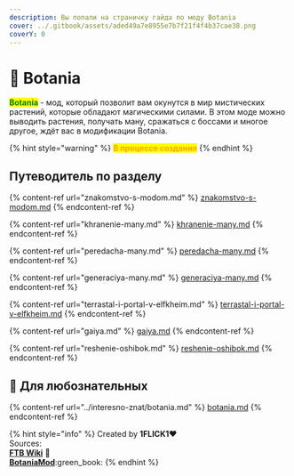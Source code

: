 ```yaml
---
description: Вы попали на страничку гайда по моду Botania
cover: ../.gitbook/assets/aded49a7e8955e7b7f21f4f4b37cae38.png
coverY: 0
---
```


# 🌸 Botania

<mark style="color:green;">**Botania**</mark> - мод, который позволит вам окунутся в мир мистических растений, которые обладают магическими силами. В этом моде можно выводить растения, получать ману, сражаться с боссами и многое другое, ждёт вас в модификации Botania.

{% hint style="warning" %}
<mark style="color:orange;">**В процессе создания**</mark>
{% endhint %}

## Путеводитель по разделу

{% content-ref url="znakomstvo-s-modom.md" %}
[znakomstvo-s-modom.md](znakomstvo-s-modom.md)
{% endcontent-ref %}

{% content-ref url="khranenie-many.md" %}
[khranenie-many.md](khranenie-many.md)
{% endcontent-ref %}

{% content-ref url="peredacha-many.md" %}
[peredacha-many.md](peredacha-many.md)
{% endcontent-ref %}

{% content-ref url="generaciya-many.md" %}
[generaciya-many.md](generaciya-many.md)
{% endcontent-ref %}

{% content-ref url="terrastal-i-portal-v-elfkheim.md" %}
[terrastal-i-portal-v-elfkheim.md](terrastal-i-portal-v-elfkheim.md)
{% endcontent-ref %}

{% content-ref url="gaiya.md" %}
[gaiya.md](gaiya.md)
{% endcontent-ref %}

{% content-ref url="reshenie-oshibok.md" %}
[reshenie-oshibok.md](reshenie-oshibok.md)
{% endcontent-ref %}

## :pushpin: Для любознательных

{% content-ref url="../interesno-znat/botania.md" %}
[botania.md](../interesno-znat/botania.md)
{% endcontent-ref %}

{% hint style="info" %}
Created by **1FLICK1**:heart:\
Sources:\
[**FTB Wiki**](https://ftbwiki.org) :notebook:\
[**BotaniaMod**](https://botaniamod.net/index.html):green\_book:
{% endhint %}
